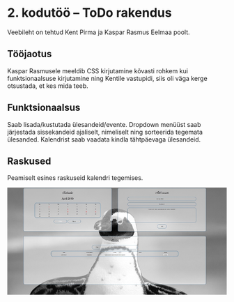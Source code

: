 <h1>2. kodutöö – ToDo rakendus</h1>
<p>Veebileht on tehtud Kent Pirma ja Kaspar Rasmus Eelmaa poolt. </p>
<h2>Tööjaotus</h2>
<p>Kaspar Rasmusele meeldib CSS kirjutamine kõvasti rohkem kui funktsionaalsuse kirjutamine ning  Kentile vastupidi, siis oli väga kerge otsustada, et kes mida teeb.</p>
<h2>Funktsionaalsus</h2>
<p>Saab lisada/kustutada ülesandeid/evente. Dropdown menüüst saab järjestada sissekandeid ajaliselt, nimeliselt ning sorteerida tegemata ülesanded. Kalendrist saab vaadata kindla tähtpäevaga ülesandeid.</p>
<h2>Raskused</h2>
<p>Peamiselt esines raskuseid kalendri tegemises.</p>
<img src="screenshot.jpg">
